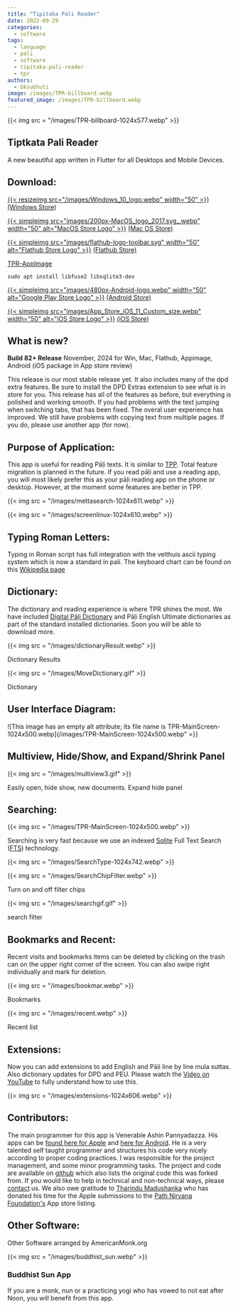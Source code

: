 ```yaml
---
title: "Tipitaka Pali Reader"
date: 2022-09-29
categories: 
  - software
tags: 
  - language
  - pali
  - software
  - tipitaka-pali-reader
  - tpr
authors: 
  - bksubhuti
image: /images/TPR-billboard.webp
featured_image: /images/TPR-billboard.webp
---
```


{{< img src = "/images/TPR-billboard-1024x577.webp" >}}

## Tiptkata Pali Reader


A new beautiful app written in Flutter for all Desktops and Mobile Devices.

## Download:
[{{< resizeimg src="/images/Windows_10_logo.webp" width="50" >}}](https://apps.microsoft.com/store/detail/tipitaka-pali-reader/9MTH9TD82TGR?hl=en-ms&gl=ms) [(Windows Store)](https://apps.microsoft.com/store/detail/tipitaka-pali-reader/9MTH9TD82TGR?hl=en-ms&gl=ms)

[{{< simpleimg src="images/200px-MacOS_logo_2017.svg_.webp" width="50" alt="MacOS Store Logo" >}}](https://apps.apple.com/us/app/tipitaka-pali-reader/id1541426949) [(Mac OS Store)](https://apps.apple.com/us/app/tipitaka-pali-reader/id1541426949)

[{{< simpleimg src="images/flathub-logo-toolbar.svg" width="50" alt="Flathub Store Logo" >}}](https://flathub.org/apps/details/org.americanmonk.TipitakaPaliReader) [(Flathub Store)](https://flathub.org/apps/details/org.americanmonk.TipitakaPaliReader)


[](https://github.com/bksubhuti/tipitaka-pali-reader/releases/) [TPR-AppImage](https://github.com/bksubhuti/tipitaka-pali-reader/releases/)

`sudo apt install libfuse2 libsqlite3-dev`

[{{< simpleimg src="images/480px-Android-logo.webp" width="50" alt="Google Play Store Logo" >}}](https://play.google.com/store/apps/details?id=com.paauk.tipitakapalireader) [(Android Store)](https://play.google.com/store/s?id=com.paauk.tipitakapalireader)


[{{< simpleimg src="images/App_Store_iOS_11_Custom_size.webp" width="50" alt="iOS Store Logo" >}}](https://apps.apple.com/us) [(iOS Store)](https://apps.apple.com/us)



## What is new?

**Build 82+ Release** November, 2024 for Win, Mac, Flathub, Appimage, Android (iOS package in App store review)

This release is our most stable release yet.  It also includes many of the dpd extra features.  Be sure to install the DPD Extras extension to see what is in store for you.  This release has all of the features as before, but everything is polished and working smooth.  If you had problems with the text jumping when switching tabs, that has been fixed.  The overal user experience has improved.  We still have problems with copying text from multiple pages.  If you do, please use another app (for now).

## Purpose of Application:

This app is useful for reading Pāḷi texts. It is similar to [TPP](https://americanmonk.org/tipitaka-pali-projector/). Total feature migration is planned in the future. If you read pāḷi and use a reading app, you will most likely prefer this as your pāḷi reading app on the phone or desktop. However, at the moment some features are better in TPP.

{{< img src = "/images/mettasearch-1024x611.webp" >}}

{{< img src = "/images/screenlinux-1024x610.webp" >}}

## Typing Roman Letters:

Typing in Roman script has full integration with the velthuis ascii typing system which is now a standard in pali. The keyboard chart can be found on this [Wikipedia page](https://en.wikipedia.org/wiki/Velthuis)

## Dictionary:

The dictionary and reading experience is where TPR shines the most. We have included [Digital Pāḷi Dictionary](https://digitalpalidictionary.github.io/) and Pāḷi English Ultimate dictionaries as part of the standard installed dictionaries. Soon you will be able to download more.

{{< img src = "/images/dictionaryResult.webp" >}}

Dictionary Results

{{< img src = "/images/MoveDictionary.gif" >}}

Dictionary

## User Interface Diagram:

![This image has an empty alt attribute; its file name is TPR-MainScreen-1024x500.webp](/images/TPR-MainScreen-1024x500.webp" >}}

## Multiview, Hide/Show, and Expand/Shrink Panel

{{< img src = "/images/multiview3.gif" >}}

Easily open, hide show, new documents. Expand hide panel

## Searching:

{{< img src = "/images/TPR-MainScreen-1024x500.webp" >}}

Searching is very fast because we use an indexed [Sqlite](https://en.wikipedia.org/wiki/SQLite) Full Text Search ([FTS](https://en.wikipedia.org/wiki/Full-text_search)) technology.

{{< img src = "/images/SearchType-1024x742.webp" >}}

{{< img src = "/images/SearchChipFilter.webp" >}}

Turn on and off filter chips

{{< img src = "/images/searchgif.gif" >}}

search filter

## Bookmarks and Recent:

Recent visits and bookmarks items can be deleted by clicking on the trash can on the upper right corner of the screen. You can also swipe right individually and mark for deletion.

{{< img src = "/images/bookmar.webp" >}}

Bookmarks

{{< img src = "/images/recent.webp" >}}

Recent list

## Extensions:

Now you can add extensions to add English and Pāḷi line by line mula suttas. Also dictionary updates for DPD and PEU. Please watch the [Video on YouTube](https://www.youtube.com/watch?v=iw43j8mnGss) to fully understand how to use this.

{{< img src = "/images/extensions-1024x606.webp" >}}

## Contributors:

The main programmer for this app is Venerable Ashin Pannyadazza. His apps can be [found here for Apple](https://apps.apple.com/sg/developer/pinnyar-daza/id1531500544) and [here for Android](https://play.google.com/store/apps/developer?id=Pn%20Daza). He is a very talented self taught programmer and structures his code very nicely according to proper coding practices. I was responsible for the project management, and some minor programming tasks. The project and code are available on [github](https://github.com/bksubhuti/tipitaka-pali-reader) which also lists the original code this was forked from. If you would like to help in technical and non-technical ways, please [contact](https://americanmonk.org/contact/) us. We also owe gratitude to [Tharindu Madushanka](https://github.com/tharindu) who has donated his time for the Apple submissions to the [Path Nirvana Foundation's](https://apps.apple.com/us/developer/path-nirvana-foundation/id1434955292) App store listing.

## Other Software:

Other Software arranged by AmericanMonk.org

{{< img src = "/images/buddhist_sun.webp" >}}

### Buddhist Sun App

If you are a monk, nun or a practicing yogi who has vowed to not eat after Noon, you will benefit from this app.
